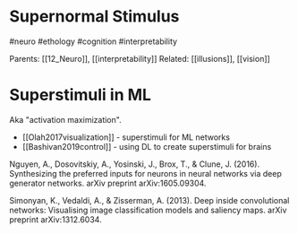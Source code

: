 # Supernormal Stimulus

#neuro #ethology #cognition #interpretability

Parents: [[12_Neuro]], [[interpretability]]
Related: [[illusions]], [[vision]]

# Superstimuli in ML

Aka "activation maximization".

* [[Olah2017visualization]] - superstimuli for ML networks
* [[Bashivan2019control]] - using DL to create superstimuli for brains

Nguyen, A., Dosovitskiy, A., Yosinski, J., Brox, T., & Clune, J. (2016). Synthesizing the preferred inputs for neurons in neural networks via deep generator networks. arXiv preprint arXiv:1605.09304.

Simonyan, K., Vedaldi, A., & Zisserman, A. (2013). Deep inside convolutional networks: Visualising image classification models and saliency maps. arXiv preprint arXiv:1312.6034.